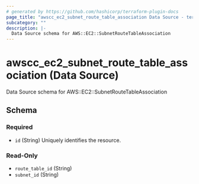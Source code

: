 ```yaml
---
# generated by https://github.com/hashicorp/terraform-plugin-docs
page_title: "awscc_ec2_subnet_route_table_association Data Source - terraform-provider-awscc"
subcategory: ""
description: |-
  Data Source schema for AWS::EC2::SubnetRouteTableAssociation
---
```


# awscc_ec2_subnet_route_table_association (Data Source)

Data Source schema for AWS::EC2::SubnetRouteTableAssociation



<!-- schema generated by tfplugindocs -->
## Schema

### Required

- `id` (String) Uniquely identifies the resource.

### Read-Only

- `route_table_id` (String)
- `subnet_id` (String)


